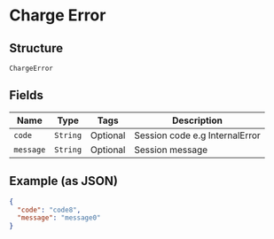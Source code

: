 
# Charge Error

## Structure

`ChargeError`

## Fields

| Name | Type | Tags | Description |
|  --- | --- | --- | --- |
| `code` | `String` | Optional | Session code e.g InternalError |
| `message` | `String` | Optional | Session message |

## Example (as JSON)

```json
{
  "code": "code8",
  "message": "message0"
}
```


